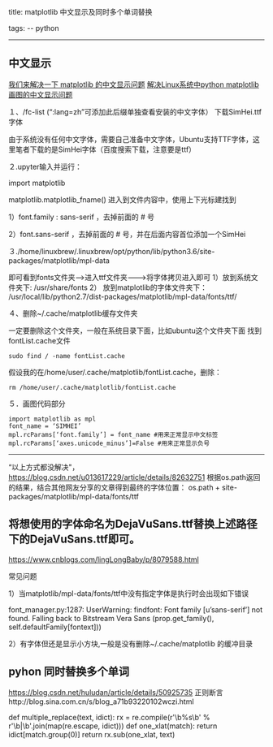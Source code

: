 title: matplotlib 中文显示及同时多个单词替换

tags:
-- python


-----------

## 中文显示
[我们来解决一下 matplotlib 的中文显示问题](https://www.jianshu.com/p/15b5189f85a3)
[解决Linux系统中python matplotlib画图的中文显示问题](https://www.cnblogs.com/sunqifs/p/7011677.html?utm_source=itdadao&utm_medium=referral)
 
１、/fc-list (“:lang=zh”可添加此后缀单独查看安装的中文字体）
下载SimHei.ttf字体

由于系统没有任何中文字体，需要自己准备中文字体，Ubuntu支持TTF字体，这里笔者下载的是SimHei字体（百度搜索下载，注意要是ttf）

２.upyter输入并运行：

  import matplotlib

  matplotlib.matplotlib_fname()
进入到文件内容中，使用上下光标建找到

1）font.family : sans-serif ，去掉前面的 # 号

2）font.sans-serif ，去掉前面的  # 号，并在后面内容首位添加一个SimHei

３./home/linuxbrew/.linuxbrew/opt/python/lib/python3.6/site-packages/matplotlib/mpl-data

即可看到fonts文件夹—->进入ttf文件夹——->将字体拷贝进入即可
1）放到系统文件夹下:
/usr/share/fonts
2） 放到matplotlib的字体文件夹下：
/usr/local/lib/python2.7/dist-packages/matplotlib/mpl-data/fonts/ttf/

４、删除~/.cache/matplotlib缓存文件夹

一定要删除这个文件夹，一般在系统目录下面，比如ubuntu这个文件夹下面
找到fontList.cache文件

    sudo find / -name fontList.cache

假设我的在/home/user/.cache/matplotlib/fontList.cache，删除：

    rm /home/user/.cache/matplotlib/fontList.cache 

５．画图代码部分

    import matplotlib as mpl
    font_name = ‘SIMHEI’
    mpl.rcParams[‘font.family’] = font_name #用来正常显示中文标签
    mpl.rcParams[‘axes.unicode_minus’]=False #用来正常显示负号
--------------------- 


“以上方式都没解决"，
https://blog.csdn.net/u013617229/article/details/82632751
    根据os.path返回的结果，结合其他网友分享的文章得到最终的字体位置：
    os.path + site-packages/matplotlib/mpl-data/fonts/ttf

将想使用的字体命名为DejaVuSans.ttf替换上述路径下的DejaVuSans.ttf即可。
--------------------- 
https://www.cnblogs.com/lingLongBaby/p/8079588.html

常见问题

1）当matplotlib/mpl-data/fonts/ttf中没有指定字体是执行时会出现如下错误

font_manager.py:1287: UserWarning: findfont: Font family [u’sans-serif’] not found. Falling back to Bitstream Vera Sans (prop.get_family(), self.defaultFamily[fontext]))

2）有字体但还是显示小方块,一般是没有删除~/.cache/matplotlib 的缓冲目录

## pyhon 同时替换多个单词

https://blog.csdn.net/huludan/article/details/50925735
正则断言http://blog.sina.com.cn/s/blog_a71b93220102wczi.html

def multiple_replace(text, idict):
    rx = re.compile(r'\b%s\b' % r'\b|\b'.join(map(re.escape, idict)))
    def one_xlat(match):
        return idict[match.group(0)]
    return rx.sub(one_xlat, text)
